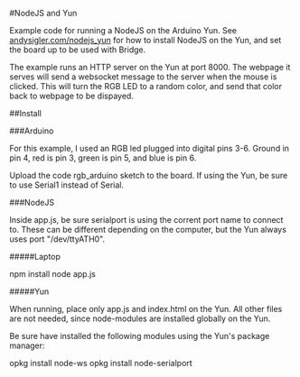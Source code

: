 #NodeJS and Yun

Example code for running a NodeJS on the Arduino Yun. See [andysigler.com/nodejs_yun](http://www.andysigler.com/nodejs_yun) for how to install NodeJS on the Yun, and set the board up to be used with Bridge.

The example runs an HTTP server on the Yun at port 8000. The webpage it serves will send a websocket message to the server when the mouse is clicked. This will turn the RGB LED to a random color, and send that color back to webpage to be dispayed.

##Install

###Arduino

For this example, I used an RGB led plugged into digital pins 3-6. Ground in pin 4, red is pin 3, green is pin 5, and blue is pin 6.

Upload the code rgb_arduino sketch to the board. If using the Yun, be sure to use Serial1 instead of Serial.

###NodeJS

Inside app.js, be sure serialport is using the corrent port name to connect to. These can be different depending on the computer, but the Yun always uses port "/dev/ttyATH0".

#####Laptop

npm install
node app.js

#####Yun

When running, place only app.js and index.html on the Yun. All other files are not needed, since node-modules are installed globally on the Yun.

Be sure have installed the following modules using the Yun's package manager:

opkg install node-ws
opkg install node-serialport